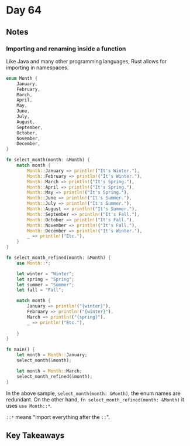 # Day 64

## Notes

### Importing and renaming inside a function

Like Java and many other programming languages, Rust allows for importing in namespaces.

```rust
enum Month {
    January,
    February,
    March,
    April,
    May,
    June,
    July,
    August,
    September,
    October,
    November,
    December,
}

fn select_month(month: &Month) {
    match month {
        Month::January => println!("It's Winter."),
        Month::February => println!("It's Winter."),
        Month::March => println!("It's Spring."),
        Month::April => println!("It's Spring."),
        Month::May => println!("It's Spring."),
        Month::June => println!("It's Summer."),
        Month::July => println!("It's Summer."),
        Month::August => println!("It's Summer."),
        Month::September => println!("It's Fall."),
        Month::October => println!("It's Fall."),
        Month::November => println!("It's Fall."),
        Month::December => println!("It's Winter."),
        _ => println!("Etc."),
    }
}

fn select_month_refined(month: &Month) {
    use Month::*;

    let winter = "Winter";
    let spring = "Spring";
    let summer = "Summer";
    let fall = "Fall";

    match month {
        January => println!("{winter}"),
        February => println!("{winter}"),
        March => println!("{spring}"),
        _ => println!("Etc."),
        
    }
}

fn main() {
    let month = Month::January;
    select_month(&month);

    let month = Month::March;
    select_month_refined(&month);
}
```

In the above sample, `select_month(month: &Month)`, the enum names are redundant.
On the other hand, `fn select_month_refined(month: &Month)` it uses `use Month::*`.

`::*` means "import everything after the `::`".

## Key Takeaways
